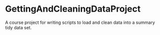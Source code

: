 GettingAndCleaningDataProject
=============================

A course project for writing scripts to load and clean data into a summary tidy data set.
